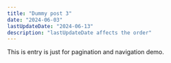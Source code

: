 ```yaml
---
title: "Dummy post 3"
date: "2024-06-03"
lastUpdateDate: "2024-06-13"
description: "lastUpdateDate affects the order"
---
```


This is entry is just for pagination and navigation demo.